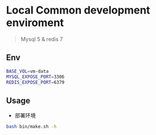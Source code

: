 # Local Common development enviroment

> Mysql 5 & redis 7

## Env

```bash
BASE_VOL=vm-data
MYSQL_EXPOSE_PORT=3306
REDIS_EXPOSE_PORT=6379
```

## Usage

- 部署环境

```bash
bash bin/make.sh -h
```
